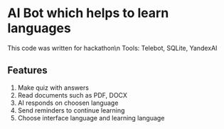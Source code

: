 # AI Bot which helps to learn languages
This code was written for hackathon\n
Tools: Telebot, SQLite, YandexAI

## Features
1. Make quiz with answers
2. Read documents such as PDF, DOCX
3. AI responds on choosen language
4. Send reminders to continue learning
5. Choose interface language and learning language
